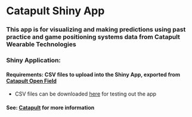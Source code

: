 # Catapult Shiny App

### This app is for visualizing and making predictions using past practice and game positioning systems data from Catapult Wearable Technologies

### Shiny Application: 

#### Requirements: CSV files to upload into the Shiny App, exported from [Catapult Open Field](https://openfield.catapultsports.com/)
* CSV files can be downloaded [here](Catapult/tree/master/Catapult%20Demo%20Files) for testing out the app


#### See: [Catapult](https://www.catapultsports.com/) for more information
